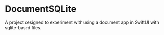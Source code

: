 # DocumentSQLite
A project designed to experiment with using a document app in SwiftUI with sqlite-based files.
